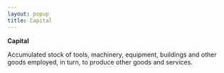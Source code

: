 ```yaml
---
layout: popup
title: Capital
---
```



**Capital**


Accumulated stock of tools, machinery, equipment, buildings and other goods employed, in turn, to produce other goods and services.
